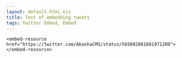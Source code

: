 ```yaml
---
layout: default.html.ejs
title: Test of embedding tweets
tags: Twitter Embed, Embed
---
```


```
<embed-resource href="https://twitter.com/AkashaCMS/status/565602061681971200"></embed-resource>
```

<!-- embed-resource href="https://twitter.com/AkashaCMS/status/565602061681971200"></embed-resource -->


<embed-resource href="https://twitter.com/BrianJanous/status/1290735719334330368"></embed-resource>
